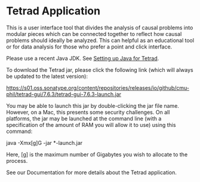 # Tetrad Application

This is a user interface tool that divides the analysis of causal problems into modular pieces which can be connected together to reflect how causal problems should ideally be analyzed. This can helpful as an educational tool or for data analysis for those who prefer a point and click interface. 

Please use a recent Java JDK. See [Setting up Java for Tetrad](https://github.com/cmu-phil/tetrad/wiki/Setting-up-Java-for-Tetrad). 

To download the Tetrad jar, please click the following link (which will always be updated to the latest version):

https://s01.oss.sonatype.org/content/repositories/releases/io/github/cmu-phil/tetrad-gui/7.6.3/tetrad-gui-7.6.3-launch.jar

You may be able to launch this jar by double-clicking the jar file name. However, on a Mac, this presents some security challenges. On all platforms, the jar may be launched at the command line (with a specification of the amount of RAM you will allow it to use) using this command: 

java -Xmx[g]G -jar *-launch.jar

Here, [g] is the maximum number of Gigabytes you wish to allocate to the process. 

See our Documentation for more details about the Tetrad application.
